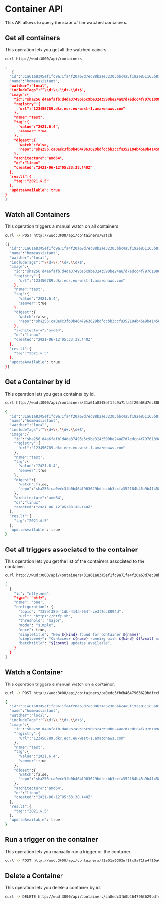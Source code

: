 # Container API
This API allows to query the state of the watched containers.

## Get all containers
This operation lets you get all the watched cainers.

```bash
curl http://wud:3000/api/containers

[
   {
  "id":"31a61a8305ef1fc9a71fa4f20a68d7ec88b28e32303bbc4a5f192e851165b816",
  "name":"homeassistant",
  "watcher":"local",
  "includeTags":"^\\d+\\.\\d+.\\d+$",
  "image":{
    "id":"sha256:d4a6fafb7d4da37495e5c9be3242590be24a87d7edcc4f79761098889c54fca6",
    "registry":{
      "url":"123456789.dkr.ecr.eu-west-1.amazonaws.com"
    },
    "name":"test",
    "tag":{
      "value":"2021.6.4",
      "semver":true
    },
    "digest":{
      "watch":false,
      "repo":"sha256:ca0edc3fb0b4647963629bdfccbb3ccfa352184b45a9b4145832000c2878dd72"
    },
    "architecture":"amd64",
    "os":"linux",
    "created":"2021-06-12T05:33:38.440Z"
  },
  "result":{
    "tag":"2021.6.5"
  },
  "updateAvailable": true
}
]
```

## Watch all Containers
This operation triggers a manual watch on all containers.

```bash
curl -X POST http://wud:3000/api/containers/watch

[{
  "id":"31a61a8305ef1fc9a71fa4f20a68d7ec88b28e32303bbc4a5f192e851165b816",
  "name":"homeassistant",
  "watcher":"local",
  "includeTags":"^\\d+\\.\\d+.\\d+$",
  "image":{
    "id":"sha256:d4a6fafb7d4da37495e5c9be3242590be24a87d7edcc4f79761098889c54fca6",
    "registry":{
      "url":"123456789.dkr.ecr.eu-west-1.amazonaws.com"
    },
    "name":"test",
    "tag":{
      "value":"2021.6.4",
      "semver":true
    },
    "digest":{
      "watch":false,
      "repo":"sha256:ca0edc3fb0b4647963629bdfccbb3ccfa352184b45a9b4145832000c2878dd72"
    },
    "architecture":"amd64",
    "os":"linux",
    "created":"2021-06-12T05:33:38.440Z"
  },
  "result":{
    "tag":"2021.6.5"
  },
  "updateAvailable": true
}]
```

## Get a Container by id

This operation lets you get a container by id.

```bash
curl http://wud:3000/api/containers/31a61a8305ef1fc9a71fa4f20a68d7ec88b28e32303bbc4a5f192e851165b816

{
  "id":"31a61a8305ef1fc9a71fa4f20a68d7ec88b28e32303bbc4a5f192e851165b816",
  "name":"homeassistant",
  "watcher":"local",
  "includeTags":"^\\d+\\.\\d+.\\d+$",
  "image":{
    "id":"sha256:d4a6fafb7d4da37495e5c9be3242590be24a87d7edcc4f79761098889c54fca6",
    "registry":{
      "url":"123456789.dkr.ecr.eu-west-1.amazonaws.com"
    },
    "name":"test",
    "tag":{
      "value":"2021.6.4",
      "semver":true
    },
    "digest":{
      "watch":false,
      "repo":"sha256:ca0edc3fb0b4647963629bdfccbb3ccfa352184b45a9b4145832000c2878dd72"
    },
    "architecture":"amd64",
    "os":"linux",
    "created":"2021-06-12T05:33:38.440Z"
  },
  "result":{
    "tag":"2021.6.5"
  },
  "updateAvailable": true
}
```

## Get all triggers associated to the container

This operation lets you get the list of the containers associated to the container.

```bash
curl http://wud:3000/api/containers/31a61a8305ef1fc9a71fa4f20a68d7ec88b28e32303bbc4a5f192e851165b816/triggers

[
  {
    "id": "ntfy.one",
    "type": "ntfy",
    "name": "one",
    "configuration": {
      "topic": "235ef38e-f1db-414a-964f-ce3f2cc8094d",
      "url": "https://ntfy.sh",
      "threshold": "major",
      "mode": "simple",
      "once": true,
      "simpletitle": "New ${kind} found for container ${name}",
      "simplebody": "Container ${name} running with ${kind} ${local} can be updated to ${kind} ${remote}\n${link}",
      "batchtitle": "${count} updates available",
    }
  }
]
```

## Watch a Container
This operation triggers a manual watch on a container.

```bash
curl -X POST http://wud:3000/api/containers/ca0edc3fb0b4647963629bdfccbb3ccfa352184b45a9b4145832000c2878dd72/watch

{
  "id":"31a61a8305ef1fc9a71fa4f20a68d7ec88b28e32303bbc4a5f192e851165b816",
  "name":"homeassistant",
  "watcher":"local",
  "includeTags":"^\\d+\\.\\d+.\\d+$",
  "image":{
    "id":"sha256:d4a6fafb7d4da37495e5c9be3242590be24a87d7edcc4f79761098889c54fca6",
    "registry":{
      "url":"123456789.dkr.ecr.eu-west-1.amazonaws.com"
    },
    "name":"test",
    "tag":{
      "value":"2021.6.4",
      "semver":true
    },
    "digest":{
      "watch":false,
      "repo":"sha256:ca0edc3fb0b4647963629bdfccbb3ccfa352184b45a9b4145832000c2878dd72"
    },
    "architecture":"amd64",
    "os":"linux",
    "created":"2021-06-12T05:33:38.440Z"
  },
  "result":{
    "tag":"2021.6.5"
  },
  "updateAvailable": true
}
```

## Run a trigger on the container

This operation lets you manually run a trigger on the container.

```bash
curl -X POST http://wud:3000/api/containers/31a61a8305ef1fc9a71fa4f20a68d7ec88b28e32303bbc4a5f192e851165b816/triggers/ntfy.one
```

## Delete a Container
This operation lets you delete a container by id.

```bash
curl -X DELETE http://wud:3000/api/containers/ca0edc3fb0b4647963629bdfccbb3ccfa352184b45a9b4145832000c2878dd72
```